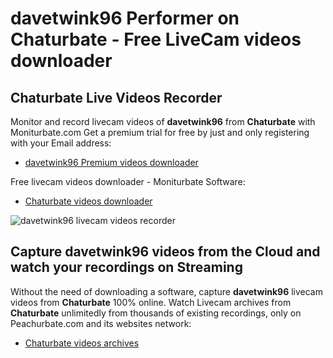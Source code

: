 # davetwink96 Performer on Chaturbate - Free LiveCam videos downloader

## Chaturbate Live Videos Recorder

Monitor and record livecam videos of **davetwink96** from **Chaturbate** with Moniturbate.com
Get a premium trial for free by just and only registering with your Email address:
* [davetwink96 Premium videos downloader](https://moniturbate.com/request-demo-licence-key.html)

Free livecam videos downloader - Moniturbate Software:
* [Chaturbate videos downloader](https://moniturbate.com/moniturbate-download-software.html)

![davetwink96 livecam videos recorder](https://peachurnet.com/templates/moniturbate-software.png)


## Capture davetwink96 videos from the Cloud and watch your recordings on Streaming

Without the need of downloading a software, capture **davetwink96** livecam videos from **Chaturbate** 100% online.
Watch Livecam archives from **Chaturbate** unlimitedly from thousands of existing recordings, only on Peachurbate.com and its websites network:
* [Chaturbate videos archives](https://peachurnet.com/)